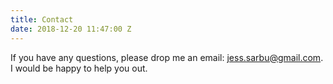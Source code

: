 ```yaml
---
title: Contact
date: 2018-12-20 11:47:00 Z
---
```


If you have any questions, please drop me an email: jess.sarbu@gmail.com. I would be happy to help you out.
